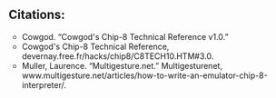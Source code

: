 <h2>Citations:</h2>
<ul style="list-style-type:circle">
  <li>Cowgod. “Cowgod's Chip-8 Technical Reference v1.0.”</li>
  <li>Cowgod's Chip-8 Technical Reference, devernay.free.fr/hacks/chip8/C8TECH10.HTM#3.0.</li>
  <li>Muller, Laurence. “Multigesture.net.” Multigesturenet, www.multigesture.net/articles/how-to-write-an-emulator-chip-8-interpreter/.</li>
</ul>

